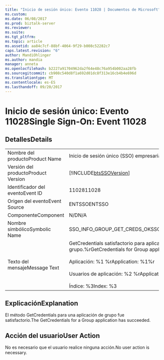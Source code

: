 ```yaml
---
title: "Inicio de sesión único: Evento 11028 | Documentos de Microsoft"
ms.custom: 
ms.date: 06/08/2017
ms.prod: biztalk-server
ms.reviewer: 
ms.suite: 
ms.tgt_pltfrm: 
ms.topic: article
ms.assetid: aa84c7cf-88bf-4064-9f29-b008c52282c7
caps.latest.revision: "6"
author: MandiOhlinger
ms.author: mandia
manager: anneta
ms.openlocfilehash: b2227a91704962da2f64e48c76a954b002aa28fb
ms.sourcegitcommit: cb908c540d8f1a692d01dc8f313e16cb4b4e696d
ms.translationtype: MT
ms.contentlocale: es-ES
ms.lasthandoff: 09/20/2017
---
```

# <a name="single-sign-on-event-11028"></a><span data-ttu-id="e52e4-102">Inicio de sesión único: Evento 11028</span><span class="sxs-lookup"><span data-stu-id="e52e4-102">Single Sign-On: Event 11028</span></span>
## <a name="details"></a><span data-ttu-id="e52e4-103">Detalles</span><span class="sxs-lookup"><span data-stu-id="e52e4-103">Details</span></span>  
  
|||  
|-|-|  
|<span data-ttu-id="e52e4-104">Nombre del producto</span><span class="sxs-lookup"><span data-stu-id="e52e4-104">Product Name</span></span>|<span data-ttu-id="e52e4-105">Inicio de sesión único (SSO) empresarial</span><span class="sxs-lookup"><span data-stu-id="e52e4-105">Enterprise Single Sign-On</span></span>|  
|<span data-ttu-id="e52e4-106">Versión del producto</span><span class="sxs-lookup"><span data-stu-id="e52e4-106">Product Version</span></span>|[!INCLUDE[btsSSOVersion](../includes/btsssoversion-md.md)]|  
|<span data-ttu-id="e52e4-107">Identificador del evento</span><span class="sxs-lookup"><span data-stu-id="e52e4-107">Event ID</span></span>|<span data-ttu-id="e52e4-108">11028</span><span class="sxs-lookup"><span data-stu-id="e52e4-108">11028</span></span>|  
|<span data-ttu-id="e52e4-109">Origen del evento</span><span class="sxs-lookup"><span data-stu-id="e52e4-109">Event Source</span></span>|<span data-ttu-id="e52e4-110">ENTSSO</span><span class="sxs-lookup"><span data-stu-id="e52e4-110">ENTSSO</span></span>|  
|<span data-ttu-id="e52e4-111">Componente</span><span class="sxs-lookup"><span data-stu-id="e52e4-111">Component</span></span>|<span data-ttu-id="e52e4-112">N/D</span><span class="sxs-lookup"><span data-stu-id="e52e4-112">N/A</span></span>|  
|<span data-ttu-id="e52e4-113">Nombre simbólico</span><span class="sxs-lookup"><span data-stu-id="e52e4-113">Symbolic Name</span></span>|<span data-ttu-id="e52e4-114">SSO_INFO_GROUP_GET_CREDS_OK</span><span class="sxs-lookup"><span data-stu-id="e52e4-114">SSO_INFO_GROUP_GET_CREDS_OK</span></span>|  
|<span data-ttu-id="e52e4-115">Texto del mensaje</span><span class="sxs-lookup"><span data-stu-id="e52e4-115">Message Text</span></span>|<span data-ttu-id="e52e4-116">GetCredentials satisfactorio para aplicación de grupo.%r</span><span class="sxs-lookup"><span data-stu-id="e52e4-116">GetCredentials for Group application succeeded.%r</span></span><br /><br /> <span data-ttu-id="e52e4-117">Aplicación: %1 %r</span><span class="sxs-lookup"><span data-stu-id="e52e4-117">Application: %1%r</span></span><br /><br /> <span data-ttu-id="e52e4-118">Usuarios de aplicación: %2 %r</span><span class="sxs-lookup"><span data-stu-id="e52e4-118">Application Users: %2%r</span></span><br /><br /> <span data-ttu-id="e52e4-119">Índice: %3</span><span class="sxs-lookup"><span data-stu-id="e52e4-119">Index: %3</span></span>|  
  
## <a name="explanation"></a><span data-ttu-id="e52e4-120">Explicación</span><span class="sxs-lookup"><span data-stu-id="e52e4-120">Explanation</span></span>  
 <span data-ttu-id="e52e4-121">El método GetCredentials para una aplicación de grupo fue satisfactorio.</span><span class="sxs-lookup"><span data-stu-id="e52e4-121">The GetCredentials for a Group application has succeeded.</span></span>  
  
## <a name="user-action"></a><span data-ttu-id="e52e4-122">Acción del usuario</span><span class="sxs-lookup"><span data-stu-id="e52e4-122">User Action</span></span>  
 <span data-ttu-id="e52e4-123">No es necesario que el usuario realice ninguna acción.</span><span class="sxs-lookup"><span data-stu-id="e52e4-123">No user action is necessary.</span></span>